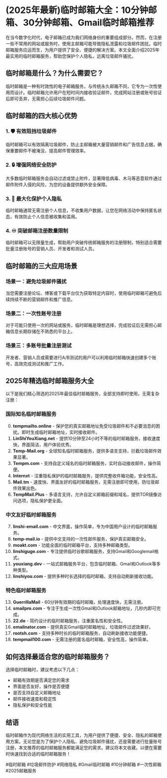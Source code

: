 # (2025年最新)临时邮箱大全：10分钟邮箱、30分钟邮箱、Gmail临时邮箱推荐

在当今数字化时代，电子邮箱已成为我们网络身份的重要组成部分。然而，在注册一些不常用的网站或服务时，使用主邮箱可能导致隐私泄露和垃圾邮件困扰。临时邮箱服务应运而生，为用户提供了安全、便捷的解决方案。本文全面介绍2025年最实用的临时邮箱服务，帮助您保护个人隐私，远离垃圾邮件骚扰。

## 临时邮箱是什么？为什么需要它？

临时邮箱是一种有时效性的电子邮箱服务，与传统永久邮箱不同，它专为一次性使用而设计。临时邮箱允许用户在短时间内接收验证邮件，完成网站注册或账号验证后即可丢弃，无需担心后续垃圾邮件问题。

## 临时邮箱的四大核心优势

### 1. 🛡️ 有效阻挡垃圾邮件
临时邮箱可以有效隔离垃圾邮件，防止主邮箱被大量营销邮件和广告信息占据，确保重要邮件不被淹没，提高邮件管理效率。

### 2. 🔒 增强网络安全防护
大多数临时邮箱服务会自动过滤或禁止附件，显著降低病毒、木马等恶意软件通过邮件附件入侵的风险，为您的设备提供额外安全保障。

### 3. 👤 最大化保护个人隐私
临时邮箱通常无需注册个人信息，不收集用户数据，让您在网络活动中保持匿名状态，有效防止个人信息被收集和滥用。

### 4. ♾️ 突破邮箱注册数量限制
临时邮箱可以无限量生成，帮助用户突破传统邮箱服务的注册限制，特别适合需要批量注册账号的营销人员、开发者和测试人员。

## 临时邮箱的三大应用场景

### 场景一：避免垃圾邮件骚扰
当您需要注册论坛、博客或下载平台仅为获取特定内容时，使用临时邮箱可避免后续持续不断的营销邮件和推广信息。

### 场景二：一次性账号注册
对于可能只使用一次的网站或服务，临时邮箱是理想选择，完成验证后无需担心邮箱信息长期存储在不熟悉的平台上。

### 场景三：多账号批量注册测试
开发者、营销人员或需要进行A/B测试的用户可以利用临时邮箱快速创建多个账号，高效完成测试和推广工作。

## 2025年精选临时邮箱服务大全

以下是我们精心筛选的2025年最佳临时邮箱服务，全部支持即时使用，无需复杂注册：

### 国际知名临时邮箱服务

0. **tempmailto.online** - 保护您的真实邮箱地址免受垃圾邮件和不必要消息的困扰。即时生成临时邮箱地址，实时接收邮件。
1. **LinShiYouXiang.net** - 提供10分钟至24小时不等的临时邮箱服务，接收速度快，界面简洁，用户体验优秀。
2. **Temp-Mail.org** - 全球知名临时邮箱服务，提供多语言支持，拦截垃圾邮件效果显著。
3. **Tempm.com** - 支持自定义域名的临时邮箱服务，实时自动接收邮件，操作简便。
4. **Internxt** - 注重隐私保护的临时邮箱服务，提供完整收件箱功能，安全性高。
5. **Mail.tm** - 速度快、界面友好的临时邮箱服务，无需注册即可使用，防垃圾邮件效果出色。
6. **TempMail.Plus** - 多语言支持，允许自定义邮箱前缀和域名，提供TOR镜像访问选项，隐私保护更全面。

### 中文友好临时邮箱服务

7. **linshi-email.com** - 中文界面，操作简单，专为中国用户设计的临时邮箱服务。
8. **temp-mail.io** - 提供中文支持的一次性邮件服务，保护真实邮箱安全。
9. **moakt.com** - 功能全面的临时邮箱平台，支持多种邮箱类型。
10. **linshiguge.com** - 专注提供临时谷歌邮箱服务，支持Gmail和Googlemail格式。
11. **youxiang.dev** - 一站式邮箱服务平台，包含临时邮箱、Gmail和Outlook等多种类型。
12. **linshiyou.com** - 提供多种时长选择的临时邮箱，支持自动刷新接收功能。

### 特色临时邮箱服务

13. **GuerrillaMail** - 60分钟有效期的临时邮箱，处理速度快，无需注册。
14. **smailpro.com** - 专注于生成一次性Gmail和Outlook邮箱地址，几秒内即可完成。
15. **22.do** - 简约设计的临时邮箱服务，注重匿名性和安全性。
16. **emailnator.com** - 提供真实Gmail临时邮箱地址，垃圾邮件过滤效果好。
17. **rootsh.com** - 支持多种时长的临时邮箱服务，自动刷新接收功能便捷。
18. **tempmail100.com** - 无需注册的匿名临时邮箱，安全性高，操作简单。

## 如何选择最适合您的临时邮箱服务？

选择临时邮箱时，建议考虑以下几点：
- 邮箱有效期是否满足您的需求
- 界面是否友好，操作是否便捷
- 是否支持自定义邮箱地址
- 邮件接收速度和稳定性
- 隐私保护和安全性能

## 结语

临时邮箱作为现代网络生活的实用工具，为用户提供了便捷、安全、隐私的邮箱使用方案。无论您是为了保护个人隐私、避免垃圾邮件骚扰，还是需要进行批量账号注册，本文推荐的临时邮箱服务都能满足您的需求。建议将本文收藏，以便在需要时快速找到合适的临时邮箱服务！

#临时邮箱 #垃圾邮件防护 #网络隐私 #Gmail临时邮箱 #10分钟邮箱 #一次性邮箱 #2025邮箱服务
